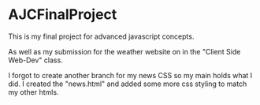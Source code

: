 # AJCFinalProject

This is my final project for advanced javascript concepts.

As well as my submission for the weather website on in the "Client Side Web-Dev" class.

I forgot to create another branch for my news CSS so my main holds what I did.
I created the "news.html" and added some more css styling to match my other htmls.
